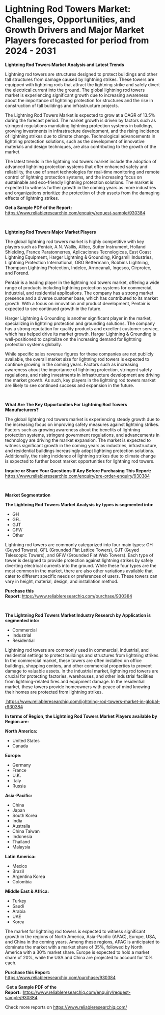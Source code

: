 <p><h1>Lightning Rod Towers Market: Challenges, Opportunities, and Growth Drivers and Major Market Players forecasted for period from 2024 - 2031</h1></p><p><strong>Lightning Rod Towers Market Analysis and Latest Trends</strong></p>
<p><p>Lightning rod towers are structures designed to protect buildings and other tall structures from damage caused by lightning strikes. These towers are equipped with lightning rods that attract the lightning strike and safely divert the electrical current into the ground. The global lightning rod towers market is experiencing significant growth due to increasing awareness about the importance of lightning protection for structures and the rise in construction of tall buildings and infrastructure projects.</p><p>The Lightning Rod Towers Market is expected to grow at a CAGR of 13.5% during the forecast period. The market growth is driven by factors such as stringent regulations mandating lightning protection systems in buildings, growing investments in infrastructure development, and the rising incidence of lightning strikes due to climate change. Technological advancements in lightning protection solutions, such as the development of innovative materials and design techniques, are also contributing to the growth of the market.</p><p>The latest trends in the lightning rod towers market include the adoption of advanced lightning protection systems that offer enhanced safety and reliability, the use of smart technologies for real-time monitoring and remote control of lightning protection systems, and the increasing focus on sustainable and eco-friendly lightning protection solutions. The market is expected to witness further growth in the coming years as more industries and organizations prioritize the protection of their assets from the damaging effects of lightning strikes.</p></p>
<p><strong>Get a Sample PDF of the Report:&nbsp;</strong> <a href="https://www.reliableresearchiq.com/enquiry/request-sample/930384">https://www.reliableresearchiq.com/enquiry/request-sample/930384</a></p>
<p>&nbsp;</p>
<p><strong>Lightning Rod Towers Major Market Players</strong></p>
<p><p>The global lightning rod towers market is highly competitive with key players such as Pentair, A.N. Wallis, Alltec, Sutter Instrument, Holland Shielding, France Paratonnerres, Aplicaciones Tecnologicas, East Coast Lightning Equipment, Harger Lightning & Grounding, Kingsmill Industries, Lightning Protection International, OBO Bettermann, Robbins Lightning, Thompson Lightning Protection, Indelec, Arnocanali, Ingesco, Cirprotec, and Forend.</p><p>Pentair is a leading player in the lightning rod towers market, offering a wide range of products including lightning protection systems for commercial, industrial, and residential applications. The company has a strong market presence and a diverse customer base, which has contributed to its market growth. With a focus on innovation and product development, Pentair is expected to see continued growth in the future.</p><p>Harger Lightning & Grounding is another significant player in the market, specializing in lightning protection and grounding solutions. The company has a strong reputation for quality products and excellent customer service, which has helped drive its market growth. Harger Lightning & Grounding is well-positioned to capitalize on the increasing demand for lightning protection systems globally.</p><p>While specific sales revenue figures for these companies are not publicly available, the overall market size for lightning rod towers is expected to continue growing in the coming years. Factors such as increasing awareness about the importance of lightning protection, stringent safety regulations, and rising investments in infrastructure development are driving the market growth. As such, key players in the lightning rod towers market are likely to see continued success and expansion in the future.</p></p>
<p>&nbsp;</p>
<p><strong>What Are The Key Opportunities For Lightning Rod Towers Manufacturers?</strong></p>
<p><p>The global lightning rod towers market is experiencing steady growth due to the increasing focus on improving safety measures against lightning strikes. Factors such as growing awareness about the benefits of lightning protection systems, stringent government regulations, and advancements in technology are driving the market expansion. The market is expected to witness significant growth in the coming years as industries, infrastructure, and residential buildings increasingly adopt lightning protection solutions. Additionally, the rising incidence of lightning strikes due to climate change is expected to further boost market opportunities for lightning rod towers.</p></p>
<p><strong>Inquire or Share Your Questions If Any Before Purchasing This Report:</strong> <a href="https://www.reliableresearchiq.com/enquiry/pre-order-enquiry/930384">https://www.reliableresearchiq.com/enquiry/pre-order-enquiry/930384</a></p>
<p>&nbsp;</p>
<p><strong>Market Segmentation</strong></p>
<p><strong>The Lightning Rod Towers Market Analysis by types is segmented into:</strong></p>
<p><ul><li>GH</li><li>GFL</li><li>GJT</li><li>GFW</li><li>Other</li></ul></p>
<p><p>Lightning rod towers are commonly categorized into four main types: GH (Guyed Towers), GFL (Grounded Flat Lattice Towers), GJT (Guyed Telescopic Towers), and GFW (Grounded Flat Web Towers). Each type of tower is designed to provide protection against lightning strikes by safely diverting electrical currents into the ground. While these four types are the most common in the market, there are also other variations available that cater to different specific needs or preferences of users. These towers can vary in height, material, design, and installation method.</p></p>
<p><strong>Purchase this Report:&nbsp;</strong><a href="https://www.reliableresearchiq.com/purchase/930384">https://www.reliableresearchiq.com/purchase/930384</a></p>
<p>&nbsp;</p>
<p><strong>The Lightning Rod Towers Market Industry Research by Application is segmented into:</strong></p>
<p><ul><li>Commercial</li><li>Industrial</li><li>Residential</li></ul></p>
<p><p>Lightning rod towers are commonly used in commercial, industrial, and residential settings to protect buildings and structures from lightning strikes. In the commercial market, these towers are often installed on office buildings, shopping centers, and other commercial properties to prevent damage to valuable assets. In the industrial market, lightning rod towers are crucial for protecting factories, warehouses, and other industrial facilities from lightning-related fires and equipment damage. In the residential market, these towers provide homeowners with peace of mind knowing their homes are protected from lightning strikes.</p></p>
<p><a href="https://www.reliableresearchiq.com/lightning-rod-towers-market-in-global-r930384">&nbsp;https://www.reliableresearchiq.com/lightning-rod-towers-market-in-global-r930384</a></p>
<p><strong>In terms of Region, the Lightning Rod Towers Market Players available by Region are:</strong></p>
<p>
    <p> <strong> North America: </strong>
        <ul>
            <li>United States</li>
            <li>Canada</li>
        </ul>
        </p> 
    <p> <strong> Europe: </strong>
        <ul>
            <li>Germany</li>
            <li>France</li>
            <li>U.K.</li>
            <li>Italy</li>
            <li>Russia</li>
        </ul>
        </p> 
    <p> <strong> Asia-Pacific: </strong>
        <ul>
            <li>China</li>
            <li>Japan</li>
            <li>South Korea</li>
            <li>India</li>
            <li>Australia</li>
            <li>China Taiwan</li>
            <li>Indonesia</li>
            <li>Thailand</li>
            <li>Malaysia</li>
        </ul>
        </p> 
    <p> <strong> Latin America: </strong>
        <ul>
            <li>Mexico</li>
            <li>Brazil</li>
            <li>Argentina Korea</li>
            <li>Colombia</li>
        </ul>
        </p> 
    <p> <strong> Middle East & Africa: </strong>
        <ul>
            <li>Turkey</li>
            <li>Saudi</li>
            <li>Arabia</li>
            <li>UAE</li>
            <li>Korea</li>
        </ul>
    </p>
    </p>
<p><p>The market for lightning rod towers is expected to witness significant growth in the regions of North America, Asia-Pacific (APAC), Europe, USA, and China in the coming years. Among these regions, APAC is anticipated to dominate the market with a market share of 35%, followed by North America with a 30% market share. Europe is expected to hold a market share of 20%, while the USA and China are projected to account for 10% each.</p></p>
<p><strong>Purchase this Report: </strong><a href="https://www.reliableresearchiq.com/purchase/930384">https://www.reliableresearchiq.com/purchase/930384</a></p>
<p>&nbsp;<strong>Get a Sample PDF of the Report:&nbsp;&nbsp;</strong><a href="https://www.reliableresearchiq.com/enquiry/request-sample/930384">https://www.reliableresearchiq.com/enquiry/request-sample/930384</a></p>
<p><strong></strong></p>
<p>Check more reports on <a href="https://www.reliableresearchiq.com/">https://www.reliableresearchiq.com/</a></p>